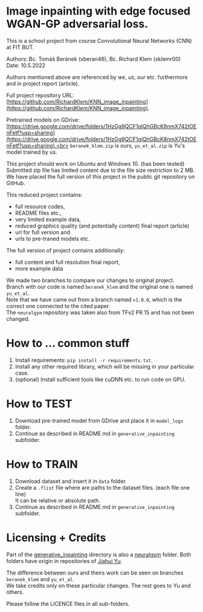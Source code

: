 # Image inpainting with edge focused WGAN-GP adversarial loss.
This is a school project from course Convolutional Neural Networks (CNN) at FIT BUT.

Authors: Bc. Tomáš Beránek (xberan46), Bc. Richard Klem (xklemr00)<br>
Date: 10.5.2022

Authors mentioned above are referenced by _we_, _us_, _our_ etc. furthermore and in project report (article).

Full project repository URL: [https://github.com/RichardKlem/KNN_image_inpainting](https://github.com/RichardKlem/KNN_image_inpainting).

Pretrained models on GDrive: [https://drive.google.com/drive/folders/1HzGg9QCF1qiQhGBcK8nmX742tOEnFetf?usp=sharing](https://drive.google.com/drive/folders/1HzGg9QCF1qiQhGBcK8nmX742tOEnFetf?usp=sharing).<br>
`beranek_klem.zip` is ours, `yu_et_al.zip` is Yu's model trained by us.

This project should work on Ubuntu and Windows 10. (has been tested)<br>
Submitted zip file has limited content due to the file size restriction to 2 MB.<br>
We have placed the full version of this project in the public git repository on GitHub.<br>

This reduced project contains:
   - full resource codes, 
   - README files etc.,
   - very limited example data,
   - reduced graphics quality (and potentially content) final report (article)
   - url for full version and
   - urls to pre-traned models etc.

The full version of project contains additionally: 
   - full content and full resolution final report,
   - more example data

We made two branches to compare our changes to original project.<br>
Branch with our code is named `beranek_klem` and the original one is named `yu_et_al`.<br>
Note that we have came out from a branch named `v1.0.0`, which is the correct one connected to the cited paper.<br>
The `neuralgym` repository was taken also from TFv2 PR 15 and has not been changed.<br>


# How to ... common stuff
1. Install requirements: `pip install -r requirements.txt`.
2. Install any other required library, which will be missing in your particular case.
3. (optional) Install sufficient tools like cuDNN etc. to run code on GPU.

# How to TEST
1. Download pre-trained model from GDrive and place it in `model_logs` folder.
2. Continue as described in README.md in `generative_inpainting` subfolder.

# How to TRAIN
1. Download dataset and insert it in `data` folder.
2. Create a `.flist` file where are paths to the dataset files. (each file one line)<br>
   It can be relative or absolute path.
3. Continue as described in README.md in `generative_inpainting` subfolder.

# Licensing + Credits
Part of the [generative_inpainting](https://github.com/JiahuiYu/generative_inpainting) directory is also a [neuralgym](https://github.com/JiahuiYu/neuralgym) folder.
Both folders have origin in repositories of [Jiahui Yu](https://github.com/JiahuiYu).

The difference between ours and theirs work can be seen on branches `beranek_klem` and `yu_et_al`.<br>
We take credits only on these particular changes. The rest goes to Yu and others.

Please follow the LICENCE files in all sub-folders.
